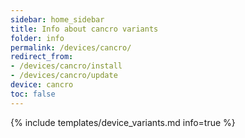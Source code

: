```yaml
---
sidebar: home_sidebar
title: Info about cancro variants
folder: info
permalink: /devices/cancro/
redirect_from:
- /devices/cancro/install
- /devices/cancro/update
device: cancro
toc: false
---
```

{% include templates/device_variants.md info=true %}
